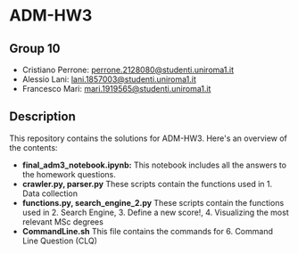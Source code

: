 # ADM-HW3

## Group 10
- Cristiano Perrone: perrone.2128080@studenti.uniroma1.it
- Alessio Lani: lani.1857003@studenti.uniroma1.it
- Francesco Mari: mari.1919565@studenti.uniroma1.it

## Description
This repository contains the solutions for ADM-HW3. Here's an overview of the contents:

- **final_adm3_notebook.ipynb:** This notebook includes all the answers to the homework questions.
- **crawler.py,  parser.py** These scripts contain the functions used in 1. Data collection
- **functions.py, search_engine_2.py** These scripts contain the functions used in 2. Search Engine, 3. Define a new score!, 4. Visualizing the most relevant MSc degrees
- **CommandLine.sh** This file contains the commands for 6. Command Line Question (CLQ)
 
